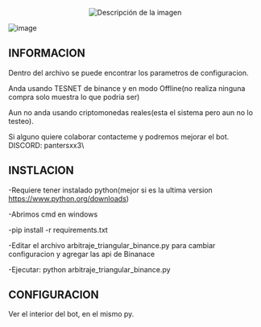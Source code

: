 <p align="center">
  <img src="https://github.com/user-attachments/assets/340063f7-500e-4742-be57-adcbcc837dcd" alt="Descripción de la imagen">
</p>

![image](https://github.com/user-attachments/assets/d82823bb-7bf3-4522-8d18-4d85ac2c8a9b)

INFORMACION
------------

Dentro del archivo se puede encontrar los parametros de configuracion.

Anda usando TESNET de binance y en modo Offline(no realiza ninguna compra solo muestra lo que podria ser)

Aun no anda usando criptomonedas reales(esta el sistema pero aun no lo testeo).

Si alguno quiere colaborar contacteme y podremos mejorar el bot. DISCORD: pantersxx3\

INSTLACION
-----------

-Requiere tener instalado python(mejor si es la ultima version https://www.python.org/downloads)

-Abrimos cmd en windows

-pip install -r requirements.txt

-Editar el archivo arbitraje_triangular_binance.py para cambiar configuracion y agregar las api de Binanace

-Ejecutar: python arbitraje_triangular_binance.py

CONFIGURACION
--------------
Ver el interior del bot, en el mismo py.

